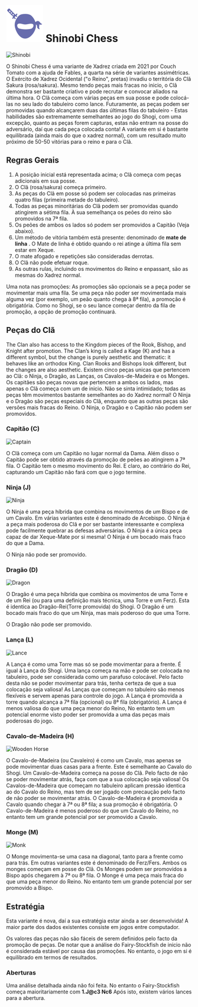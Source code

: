 # ![Shinobi chess](https://github.com/gbtami/pychess-variants/blob/master/static/icons/shinobi.svg) Shinobi Chess

![Shinobi](https://github.com/gbtami/pychess-variants/blob/master/static/images/CVariantsGuide/Shinobi.png)

O Shinobi Chess é uma variante de Xadrez criada em 2021 por Couch Tomato com a ajuda de Fables, a quarta na série de variantes assimétricas. O Exército de Xadrez Ocidental ("o Reino", pretas) invadiu o territória do Clã Sakura (rosa/sakura). Mesmo tendo peças mais fracas no inicio, o Clã demonstra ser bastante criativo e pode recrutar e convocar aliados na última hora. O Clã começa com várias peças em sua posse e pode colocá-las no seu lado do tabuleiro como lance. Futuramente, as peças podem ser promovidas quando alcançarem duas das últimas filas do tabuleiro - Estas habilidades são extremamente semelhantes ao jogo do Shogi, com uma excepção, quanto as peças forem capturas, estas não entram na posse do adversário, daí que cada peça colocada conta! A variante em si é bastante equilibrada (ainda mais do que o xadrez normal), com um resultado muito próximo de 50-50 vitórias para o reino e para o Clã.
 
## Regras Gerais
1.  A posição inicial está representada acima; o Clã começa com peças adicionais em sua posse.
2.  O Clã (rosa/sakura) começa primeiro.
3.  As peças do Clã em posse só podem ser colocadas nas primeiras quatro filas (primeira metade do tabuleiro).
4.  Todas as peças minoritárias do Clã podem ser promovidas quando atingirem a sétima fila. À sua semelhança os peões do reino são promovidos na 7ª fila.
5.  Os peões de ambos os lados só podem ser promovidos a Capitão (Veja abaixo).
6.  Um método de vitória também está presente: denominado de **mate de linha** . O Mate de linha é obtido quando o rei atinge a última fila sem estar em Xeque.
7.  O mate afogado e repetições são consideradas derrotas.
8.  O Clã não pode efetuar roque.
9.  As outras rulas, incluindo os movimentos do Reino e enpassant, são as mesmas do Xadrez normal.

Uma nota nas promoções: As promoções são opcionais se a peça poder se movimentar mais uma fila. Se uma peça não poder ser movimentada mais alguma vez (por exemplo, um peão quanto chega à 8ª fila), a promoção é obrigatória. Como no Shogi, se o seu lance começar dentro da fila de promoção, a opção de promoção continuará.

## Peças do Clã

The Clan also has access to the Kingdom pieces of the Rook, Bishop, and Knight after promotion.  The Clan’s king is called a Kage (K) and has a different symbol, but the change is purely aesthetic and thematic: it behaves like an orthodox King. Clan Rooks and Bishops look different, but the changes are also aesthetic.
Existem cinco peças unicas que pertencem ao Clã: o Ninja, o Dragão, as Lanças, os Cavalos-de-Madeira e os Monges. Os capitães são peças novas que pertencem a ambos os lados, mas apenas o Clã começa com um de inicio. Não se sinta intimidado; todas as peças têm movimentos bastante semelhantes ao do Xadrez normal! O Ninja e o Dragão são peças especiais do Clã, enquanto que as outras peças são versões mais fracas do Reino. O Ninja, o Dragão e o Capitão não podem ser promovidos.

### Capitão (C)

![Captain](https://github.com/gbtami/pychess-variants/blob/master/static/images/CVariantsGuide/ClanCaptain.png)

O Clã começa com um Capitão no lugar normal da Dama. Além disso o Capitão pode ser obtido através da promoção de peões ao atingirem a 7ª fila. O Capitão tem o mesmo movimento do Rei. E claro, ao contrário do Rei, capturando um Capitão não fará com que o jogo termine.

### Ninja (J)

![Ninja](https://github.com/gbtami/pychess-variants/blob/master/static/images/CVariantsGuide/Ninja.png)

O Ninja é uma peça híbrida que combina os movimentos de um Bispo e de um Cavalo. Em várias variantes este é denominado de Arcebispo. O Ninja é a peça mais poderosa do Clã e por ser bastante interessante e complexa pode facilmente quebrar as defesas adversárias. O Ninja é a única peça capaz de dar Xeque-Mate por si mesma! O Ninja é um bocado mais fraco do que a Dama.

O Ninja não pode ser promovido.

### Dragão (D)

![Dragon](https://github.com/gbtami/pychess-variants/blob/master/static/images/CVariantsGuide/Dragon.png)

O Dragão é uma peça híbrida que combina os movimentos de uma Torre e de um Rei (ou para uma definição mais técnica, uma Torre e um Ferz). Esta é identica ao Dragão-Rei(Torre promovida) do Shogi. O Dragão é um bocado mais fraco do que um Ninja, mas mais poderoso do que uma Torre.

O Dragão não pode ser promovido.

### Lança (L)

![Lance](https://github.com/gbtami/pychess-variants/blob/master/static/images/CVariantsGuide/Lance.png)

A Lança é como uma Torre mas só se pode movimentar para a frente. É igual à Lança do Shogi. Uma lança começa na mão e pode ser colocada no tabuleiro, pode ser considerada como um parafuso colocável. Pelo facto desta não se poder movimentar para trás, tenha certeza de que a sua colocação seja valiosa! As Lanças que começam no tabuleiro são menos flexíveis e servem apenas para controle do jogo. A Lança é promovida a torre quando alcança a 7ª fila (opcional) ou 8ª fila (obrigatório). A Lança é menos valiosa do que uma peça menor do Reino, No entanto tem um potencial enorme visto poder ser promovida a uma das peças mais poderosas do jogo.

### Cavalo-de-Madeira (H)

![Wooden Horse](https://github.com/gbtami/pychess-variants/blob/master/static/images/CVariantsGuide/Horse.png)

O Cavalo-de-Madeira (ou Cavaleiro) é como um Cavalo, mas apenas se pode movimentar duas casas para a frente. Este é semelhante ao Cavalo do Shogi. Um Cavalo-de-Madeira começa na posse do Clã. Pelo facto de não se poder movimentar atrás, faça com que a sua colocação seja valiosa! Os Cavalos-de-Madeira que começam no tabuleiro aplicam pressão identica ao do Cavalo do Reino, mas tem de ser jogado com precaução pelo facto de não poder se movimentar atrás. O Cavalo-de-Madeira é promovida a Cavalo quando chegar à 7ª ou 8ª fila; a sua promoção é obrigatória. O Cavalo-de-Madeira é menos poderoso do que um Cavalo do Reino, no entanto tem um grande potencial por ser promovido a Cavalo.

### Monge (M)

![Monk](https://github.com/gbtami/pychess-variants/blob/master/static/images/CVariantsGuide/Monk.png)

O Monge movimenta-se uma casa na diagonal, tanto para a frente como para trás. Em outras variantes este é denominado de Ferz/Fers. Ambos os monges começam em posse do Clã. Os Monges podem ser promovidos a Bispo após chegarem à 7ª ou 8ª fila. O Monge é uma peça mais fraca do que uma peça menor do Reino. No entanto tem um grande potencial por ser promovido a Bispo.
 
## Estratégia
Esta variante é nova, daí a sua estratégia estar ainda a ser desenvolvida! A maior parte dos dados existentes consiste em jogos entre computador.

Os valores das peças não são fáceis de serem definidos pelo facto da promoção de peças. De notar que a análise do Fairy-Stockfish de inicio não é considerada estável por causa das promoções. No entanto, o jogo em si é equilibrado em termos de resultados.

### Aberturas

Uma análise detalhada ainda não foi feita. No entanto o Fairy-Stockfish começa maioritariamente com **1.J@c3 Nc6** Após isto, existem vários lances para a abertura.
